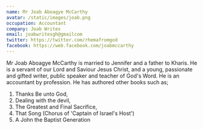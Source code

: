```yaml
---
name: Mr Joab Aboagye McCarthy
avatar: /static/images/joab.png
occupation: Accountant
company: Joab Writes
email: joabwritesgh@gmailcom
twitter: https://twitter.com/rhemafromgod
facebook: https://web.facebook.com/joabmccarthy
---
```


Mr Joab Aboagye McCarthy is married to Jennifer and a father to Kharis. He is a servant of our Lord and Saviour Jesus Christ, and a young, passionate and gifted writer, public speaker and teacher of God's Word. He is an accountant by profession. He has authored other books such as;

1. Thanks Be unto God,
2. Dealing with the devil,
3. The Greatest and Final Sacrifice,
4. That Song (Chorus of 'Captain of Israel's Host')
5. A John the Baptist Generation
